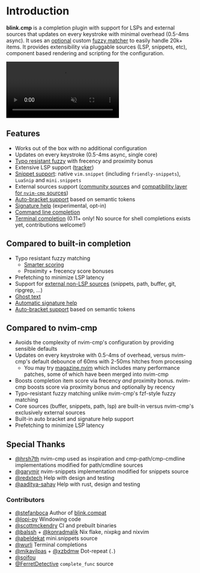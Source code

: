 # Introduction

**blink.cmp** is a completion plugin with support for LSPs and external sources that updates on every keystroke with minimal overhead (0.5-4ms async). It uses an [optional](/configuration/fuzzy.html#rust-vs-lua-implementation) custom [fuzzy matcher](https://github.com/saghen/frizbee) to easily handle 20k+ items. It provides extensibility via pluggable sources (LSP, snippets, etc), component based rendering and scripting for the configuration.

<video controls autoplay muted src="https://github.com/user-attachments/assets/bd1e25dd-48b0-4d33-90f4-1468d822f2be"></video>

## Features

- Works out of the box with no additional configuration
- Updates on every keystroke (0.5-4ms async, single core)
- [Typo resistant fuzzy](https://github.com/saghen/frizbee) with frecency and proximity bonus
- Extensive LSP support ([tracker](/development/lsp-tracker))
- [Snippet support](/configuration/snippets): native `vim.snippet` (including `friendly-snippets`), `LuaSnip` and `mini.snippets`
- External sources support ([community sources](/configuration/sources#community-sources) and [compatibility layer for `nvim-cmp` sources](https://github.com/saghen/blink.compat))
- [Auto-bracket support](/configuration/completion#auto-brackets) based on semantic tokens
- [Signature help](/configuration/signature) (experimental, opt-in)
- [Command line completion](/modes/cmdline)
- [Terminal completion](/modes/term) (0.11+ only! No source for shell completions exists yet, contributions welcome!)

## Compared to built-in completion

- Typo resistant fuzzy matching
  - [Smarter scoring](https://github.com/saghen/frizbee#algorithm)
  - Proximity + frecency score bonuses
- Prefetching to minimize LSP latency
- Support for [external non-LSP sources](/configuration/sources.html#community-sources) (snippets, path, buffer, git, ripgrep, ...)
- [Ghost text](/configuration/completion.html#ghost-text)
- [Automatic signature help](/configuration/signature.html)
- [Auto-bracket support](/configuration/completion.html#auto-brackets) based on semantic tokens

## Compared to nvim-cmp

- Avoids the complexity of nvim-cmp's configuration by providing sensible defaults
- Updates on every keystroke with 0.5-4ms of overhead, versus nvim-cmp's default debounce of 60ms with 2-50ms hitches from processing
  - You may try [magazine.nvim](https://github.com/iguanacucumber/magazine.nvim) which includes many performance patches, some of which have been merged into nvim-cmp
- Boosts completion item score via frecency _and_ proximity bonus. nvim-cmp boosts score via proximity bonus and optionally by recency
- Typo-resistant fuzzy matching unlike nvim-cmp's fzf-style fuzzy matching
- Core sources (buffer, snippets, path, lsp) are built-in versus nvim-cmp's exclusively external sources
- Built-in auto bracket and signature help support
- Prefetching to minimize LSP latency

## Special Thanks

- [@hrsh7th](https://github.com/hrsh7th/) nvim-cmp used as inspiration and cmp-path/cmp-cmdline implementations modified for path/cmdline sources
- [@garymjr](https://github.com/garymjr) nvim-snippets implementation modified for snippets source
- [@redxtech](https://github.com/redxtech) Help with design and testing
- [@aaditya-sahay](https://github.com/aaditya-sahay) Help with rust, design and testing

### Contributors

- [@stefanboca](https://github.com/stefanboca) Author of [blink.compat](https://github.com/saghen/blink.compat)
- [@lopi-py](https://github.com/lopi-py) Windowing code
- [@scottmckendry](https://github.com/scottmckendry) CI and prebuilt binaries
- [@balssh](https://github.com/Balssh) + [@konradmalik](https://github.com/konradmalik) Nix flake, nixpkg and nixvim
- [@abeldekat](https://github.com/abeldekat) mini.snippets source
- [@wurli](https://github.com/wurli) Terminal completions
- [@mikavilpas](https://github.com/mikavilpas) + [@xzbdmw](https://github.com/xzbdmw) Dot-repeat (`.`)
- [@soifou](https://github.com/soifou)
- [@FerretDetective](https://github.com/FerretDetective) `complete_func` source

